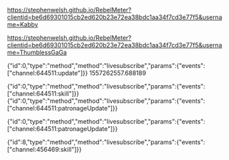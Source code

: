 


https://stephenwelsh.github.io/RebelMeter?clientid=be6d69301015cb2ed620b23e72ea38bdc1aa34f7cd3e77f5&username=Kabby


https://stephenwelsh.github.io/RebelMeter?clientid=be6d69301015cb2ed620b23e72ea38bdc1aa34f7cd3e77f5&username=ThumblessGaGa






{"id":0,"type":"method","method":"livesubscribe","params":{"events":["channel:644511:update"]}}	1557262557.688189





{"id":0,"type":"method","method":"livesubscribe","params":{"events":["channel:644511:skill"]}}
{"id":0,"type":"method","method":"livesubscribe","params":{"events":["channel:644511:patronageUpdate"]}}


{"id":0,"type":"method","method":"livesubscribe","params":{"events":["channel:644511:patronageUpdate"]}}



{"id":8,"type":"method","method":"livesubscribe","params":{"events":["channel:456469:skill"]}}

